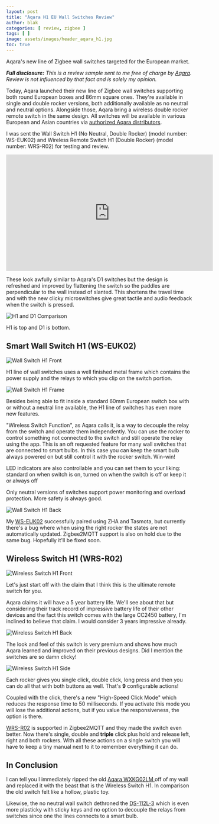 ```yaml
---
layout: post
title: "Aqara H1 EU Wall Switches Review"
author: blak
categories: [ review, zigbee ]
tags: [ ]
image: assets/images/header_aqara_h1.jpg
toc: true
---
```


Aqara's new line of Zigbee wall switches targeted for the European market.

_**Full disclosure:** This is a review sample sent to me free of charge by [Aqara](https://www.aqara.com/eu/home.html). Review is not influenced by that fact and is solely my opinion._

Today, Aqara launched their new line of Zigbee wall switches supporting both round European boxes and 86mm square ones. They're available in single and double rocker versions, both additionally available as no neutral and neutral options. Alongside those, Aqara bring a wireless double rocker remote switch in the same design. All switches will be available in various European and Asian countries via [authorized Aqara distributors](https://www.aqara.com/en/where-to-buy.html).

I was sent the Wall Switch H1 (No Neutral, Double Rocker) (model number: WS-EUK02) and Wireless Remote Switch H1 (Double Rocker) (model number: WRS-R02) for testing and review.

<iframe width="560" height="315" src="https://www.youtube.com/embed/0b_nviMx3XY?controls=0" title="YouTube video player" frameborder="0" allow="accelerometer; autoplay; clipboard-write; encrypted-media; gyroscope; picture-in-picture" allowfullscreen></iframe>

These look awfully similar to Aqara's D1 switches but the design is refreshed and improved by flattening the switch so the paddles are perpendicular to the wall instead of slanted. This shortens the travel time and with the new clicky microswitches give great tactile and audio feedback when the switch is pressed.

![H1 and D1 Comparison](/assets/images/aqara_h1/comparison.jpg)

H1 is top and D1 is bottom.

## Smart Wall Switch H1 (WS-EUK02)

![Wall Switch H1 Front](/assets/images/aqara_h1/wall_front.jpg)

H1 line of wall switches uses a well finished metal frame which contains the power supply and the relays to which you clip on the switch portion.

![Wall Switch H1 Frame](/assets/images/aqara_h1/wall_frame.jpg)

Besides being able to fit inside a standard 60mm European switch box with or without a neutral line available, the H1 line of switches has even more new features.

"Wireless Switch Function", as Aqara calls it, is a way to decouple the relay from the switch and operate them independently. You can use the rocker to control something not connected to the switch and still operate the relay using the app. This is an oft requested feature for many wall switches that are connected to smart bulbs. In this case you can keep the smart bulb always powered on but still control it with the rocker switch. Win-win!

LED indicators are also controllable and you can set them to your liking: standard on when switch is on, turned on when the switch is off or keep it or always off

Only neutral versions of switches support power monitoring and overload protection. More safety is always good.

![Wall Switch H1 Back](/assets/images/aqara_h1/wall_back.jpg)

My [WS-EUK02](https://zigbee.blakadder.com/Aqara_WS-EUK02.html) successfully paired using ZHA and Tasmota, but currently there's a bug where when using the right rocker the states are not automatically updated. Zigbee2MQTT support is also on hold due to the same bug. Hopefully it'll be fixed soon.

## Wireless Switch H1 (WRS-R02)

![Wireless Switch H1 Front](/assets/images/aqara_h1/aqara_wireless_front.jpg)

Let's just start off with the claim that I think this is the ultimate remote switch for you.

Aqara claims it will have a 5 year battery life. We'll see about that but considering their track record of impressive battery life of their other devices and the fact this switch comes with the large CC2450 battery, I'm inclined to believe that claim. I would consider 3 years impressive already.

![Wireless Switch H1 Back](/assets/images/aqara_h1/aqara_wireless_back.jpg)

The look and feel of this switch is very premium and shows how much Aqara learned and improved on their previous designs. Did I mention the switches are so damn clicky! 

![Wireless Switch H1 Side](/assets/images/aqara_h1/aqara_wireless_side.jpg)

Each rocker gives you single click, double click, long press and then you can do all that with both buttons as well. That's **9** configurable actions!

Coupled with the click, there's a new "High-Speed Click Mode" which reduces the response time to 50 milliseconds. If you activate this mode you will lose the additional actions, but if you value the responsiveness, the option is there.

[WRS-R02](https://zigbee.blakadder.com/Aqara_WRS-R02.html) is supported in Zigbee2MQTT and they made the switch even better. Now there's single, double and **triple** click plus hold and release left, right and both rockers. With all these actions on a single switch you will have to keep a tiny manual next to it to remember everything it can do.

## In Conclusion

I can tell you I immediately ripped the old [Aqara WXKG02LM ](https://zigbee.blakadder.com/Aqara_WXKG02LM_2018.html) off of my wall and replaced it with the beast that is the Wireless Switch H1. In comparison the old switch felt like a hollow, plastic toy.

Likewise, the no neutral wall switch dethroned the [DS-112L-3](https://zigbee.blakadder.com/Tuya_DS-112L-3.html) which is even more plasticky with sticky keys and no option to decouple the relays from switches since one the lines connects to a smart bulb.